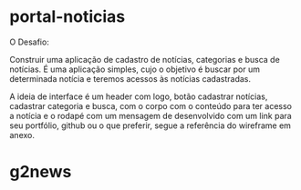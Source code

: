 # portal-noticias
O Desafio:

Construir uma aplicação de cadastro de notícias, categorias e busca de notícias.
É uma aplicação simples, cujo o objetivo é buscar por um determinada notícia e teremos acessos às notícias cadastradas.

A ideia de interface é um header com logo, botão cadastrar notícias, cadastrar categoria e busca, com o corpo com o conteúdo para ter acesso a notícia e o rodapé com um mensagem de desenvolvido com um link para seu portfólio, github ou o que preferir, segue a referência do wireframe em anexo.
# g2news
